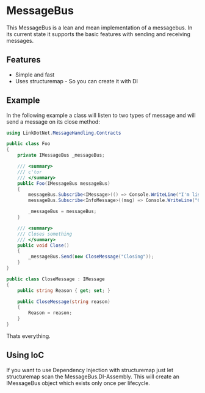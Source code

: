 # MessageBus

This MessageBus is a lean and mean implementation of a messagebus. In its current state it supports the basic features with
sending and receiving messages.

## Features
* Simple and fast
* Uses structuremap - So you can create it with DI

## Example
In the following example a class will listen to two types of message and will send a message on its close method:
```cs
using LinkDotNet.MessageHandling.Contracts

public class Foo
{
    private IMessageBus _messageBus;

    /// <summary>
    /// c'tor
    /// </summary>
    public Foo(IMessageBus messageBus)
    {
        messageBus.Subscribe<IMessage>(() => Console.WriteLine("I'm listening to every message"));
        messageBus.Subscribe<InfoMessage>((msg) => Console.WriteLine("Content: " + msg.InfoText));

        _messageBus = messageBus;
    }

    /// <summary>
    /// Closes something
    /// </summary>
    public void Close()
    {
        _messageBus.Send(new CloseMessage("Closing"));
    }
}

public class CloseMessage : IMessage
{
    public string Reason { get; set; }

    public CloseMessage(string reason)
    {
        Reason = reason;
    }
}
```

Thats everything.

## Using IoC
If you want to use Dependency Injection with structuremap just let structuremap scan the MessageBus.DI-Assembly.
This will create an IMessageBus object which exists only once per lifecycle.